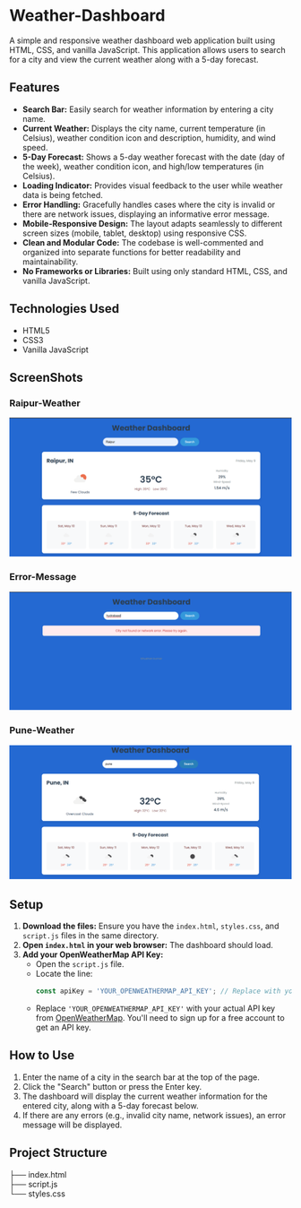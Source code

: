 # Weather-Dashboard

A simple and responsive weather dashboard web application built using HTML, CSS, and vanilla JavaScript. This application allows users to search for a city and view the current weather along with a 5-day forecast.

## Features

- **Search Bar:** Easily search for weather information by entering a city name.
- **Current Weather:** Displays the city name, current temperature (in Celsius), weather condition icon and description, humidity, and wind speed.
- **5-Day Forecast:** Shows a 5-day weather forecast with the date (day of the week), weather condition icon, and high/low temperatures (in Celsius).
- **Loading Indicator:** Provides visual feedback to the user while weather data is being fetched.
- **Error Handling:** Gracefully handles cases where the city is invalid or there are network issues, displaying an informative error message.
- **Mobile-Responsive Design:** The layout adapts seamlessly to different screen sizes (mobile, tablet, desktop) using responsive CSS.
- **Clean and Modular Code:** The codebase is well-commented and organized into separate functions for better readability and maintainability.
- **No Frameworks or Libraries:** Built using only standard HTML, CSS, and vanilla JavaScript.

## Technologies Used

- HTML5
- CSS3
- Vanilla JavaScript

## ScreenShots


### Raipur-Weather
![Raipur-Weather](./ScreenShot/ScreenShot-1.png)


### Error-Message
![Error-Message](./ScreenShot/ScreenShot-2.png)


### Pune-Weather
![Pune-Weather](./ScreenShot/ScreenShot-3.png)


## Setup

1.  **Download the files:** Ensure you have the `index.html`, `styles.css`, and `script.js` files in the same directory.
2.  **Open `index.html` in your web browser:** The dashboard should load.
3.  **Add your OpenWeatherMap API Key:**
    - Open the `script.js` file.
    - Locate the line:
      ```javascript
      const apiKey = 'YOUR_OPENWEATHERMAP_API_KEY'; // Replace with your actual API key
      ```
    - Replace `'YOUR_OPENWEATHERMAP_API_KEY'` with your actual API key from [OpenWeatherMap](https://openweathermap.org/). You'll need to sign up for a free account to get an API key.

## How to Use

1.  Enter the name of a city in the search bar at the top of the page.
2.  Click the "Search" button or press the Enter key.
3.  The dashboard will display the current weather information for the entered city, along with a 5-day forecast below.
4.  If there are any errors (e.g., invalid city name, network issues), an error message will be displayed.

## Project Structure
├── index.html<br>
├── script.js<br>
└── styles.css
